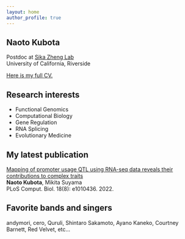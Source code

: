 ```yaml
---
layout: home
author_profile: true
---
```


## Naoto Kubota
Postdoc at [Sika Zheng Lab](https://zhenglab.ucr.edu/index.htm)<br>
University of California, Riverside

[Here is my full CV.](https://docs.google.com/document/d/1QIyU3xO2-89tHPWl4V3ZWFRk81-_bLY2HWN_9V-Zgrw/edit?usp=sharing)

## Research interests

- Functional Genomics
- Computational Biology
- Gene Regulation
- RNA Splicing
- Evolutionary Medicine

## My latest publication

[Mapping of promoter usage QTL using RNA-seq data reveals their contributions to complex traits](https://journals.plos.org/ploscompbiol/article?id=10.1371/journal.pcbi.1010436)<br>
**Naoto Kubota**, Mikita Suyama<br>
PLoS Comput. Biol. 18(8): e1010436. 2022. 

## Favorite bands and singers

andymori, cero, Quruli, Shintaro Sakamoto, Ayano Kaneko, Courtney Barnett, Red Velvet, etc...